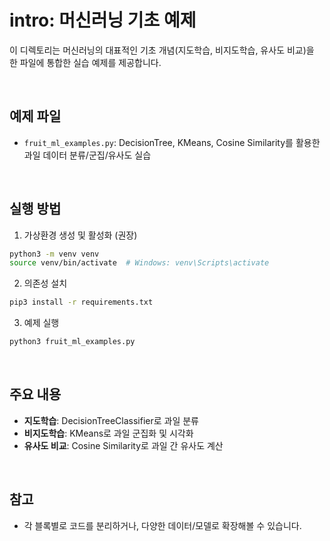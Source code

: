 # intro: 머신러닝 기초 예제

이 디렉토리는 머신러닝의 대표적인 기초 개념(지도학습, 비지도학습, 유사도 비교)을 한 파일에 통합한 실습 예제를 제공합니다.

<br/>

## 예제 파일
- `fruit_ml_examples.py`: DecisionTree, KMeans, Cosine Similarity를 활용한 과일 데이터 분류/군집/유사도 실습

<br/>

## 실행 방법

1. 가상환경 생성 및 활성화 (권장)
```bash
python3 -m venv venv
source venv/bin/activate  # Windows: venv\Scripts\activate
```

2. 의존성 설치
```bash
pip3 install -r requirements.txt
```

3. 예제 실행
```bash
python3 fruit_ml_examples.py
```

<br/>

## 주요 내용
- **지도학습**: DecisionTreeClassifier로 과일 분류
- **비지도학습**: KMeans로 과일 군집화 및 시각화
- **유사도 비교**: Cosine Similarity로 과일 간 유사도 계산

<br/>

## 참고
- 각 블록별로 코드를 분리하거나, 다양한 데이터/모델로 확장해볼 수 있습니다. 